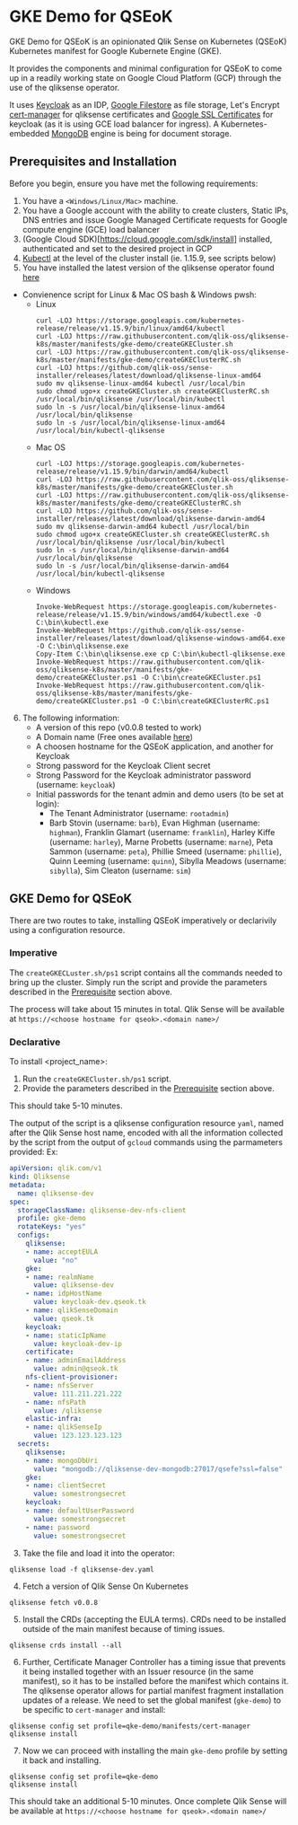 # GKE Demo for QSEoK

GKE Demo for QSEoK is an opinionated Qlik Sense on Kubernetes (QSEoK) Kubernetes manifest for Google Kubernete Engine (GKE). 

It provides the components and minimal configuration for QSEoK to come up in a readily working state on Google Cloud Platform (GCP) through the use of the qliksense operator.

It uses [Keycloak](https://www.keycloak.org/) as an IDP, [Google Filestore](https://cloud.google.com/filestore) as file storage, Let's Encrypt [cert-manager](https://cert-manager.io/docs/) for qliksense certificates and [Google SSL Certificates](https://cloud.google.com/load-balancing/docs/ssl-certificates/google-managed-certs) for keycloak (as it is using GCE load balancer for ingress). A Kubernetes-embedded [MongoDB](https://www.mongodb.com/kubernetes) engine is being for document storage.

## Prerequisites and Installation

Before you begin, ensure you have met the following requirements:
1. You have a `<Windows/Linux/Mac>` machine.
2. You have a Google account with the ability to create clusters, Static IPs, DNS entries and issue Google Managed Certificate requests for Google compute engine (GCE) load balancer
3. (Google Cloud SDK)[https://cloud.google.com/sdk/install] installed, authenticated and set to the desired project in GCP
4. [Kubectl](https://kubernetes.io/docs/tasks/tools/install-kubectl/) at the level of the cluster install (ie. 1.15.9, see scripts below)
5. You have installed the latest version of the qliksense operator found [here](https://github.com/qlik-oss/sense-installer)
  - Convienence script for Linux & Mac OS bash & Windows pwsh:
    - Linux
      ```shell
      curl -LOJ https://storage.googleapis.com/kubernetes-release/release/v1.15.9/bin/linux/amd64/kubectl
      curl -LOJ https://raw.githubusercontent.com/qlik-oss/qliksense-k8s/master/manifests/gke-demo/createGKECluster.sh
      curl -LOJ https://raw.githubusercontent.com/qlik-oss/qliksense-k8s/master/manifests/gke-demo/createGKEClusterRC.sh
      curl -LOJ https://github.com/qlik-oss/sense-installer/releases/latest/download/qliksense-linux-amd64
      sudo mv qliksense-linux-amd64 kubectl /usr/local/bin
      sudo chmod ugo+x createGKECluster.sh createGKEClusterRC.sh /usr/local/bin/qliksense /usr/local/bin/kubectl
      sudo ln -s /usr/local/bin/qliksense-linux-amd64 /usr/local/bin/qliksense
      sudo ln -s /usr/local/bin/qliksense-linux-amd64 /usr/local/bin/kubectl-qliksense
      ```
    - Mac OS
      ```shell
      curl -LOJ https://storage.googleapis.com/kubernetes-release/release/v1.15.9/bin/darwin/amd64/kubectl
      curl -LOJ https://raw.githubusercontent.com/qlik-oss/qliksense-k8s/master/manifests/gke-demo/createGKECluster.sh
      curl -LOJ https://raw.githubusercontent.com/qlik-oss/qliksense-k8s/master/manifests/gke-demo/createGKEClusterRC.sh
      curl -LOJ https://github.com/qlik-oss/sense-installer/releases/latest/download/qliksense-darwin-amd64
      sudo mv qliksense-darwin-amd64 kubectl /usr/local/bin
      sudo chmod ugo+x createGKECluster.sh createGKEClusterRC.sh /usr/local/bin/qliksense /usr/local/bin/kubectl
      sudo ln -s /usr/local/bin/qliksense-darwin-amd64 /usr/local/bin/qliksense
      sudo ln -s /usr/local/bin/qliksense-darwin-amd64 /usr/local/bin/kubectl-qliksense
      ```
    - Windows
      ```shell
      Invoke-WebRequest https://storage.googleapis.com/kubernetes-release/release/v1.15.9/bin/windows/amd64/kubectl.exe -O C:\bin\kubectl.exe
      Invoke-WebRequest https://github.com/qlik-oss/sense-installer/releases/latest/download/qliksense-windows-amd64.exe -O C:\bin\qliksense.exe
      Copy-Item C:\bin\qliksense.exe cp C:\bin\kubectl-qliksense.exe
      Invoke-WebRequest https://raw.githubusercontent.com/qlik-oss/qliksense-k8s/master/manifests/gke-demo/createGKECluster.ps1 -O C:\bin\createGKECluster.ps1
      Invoke-WebRequest https://raw.githubusercontent.com/qlik-oss/qliksense-k8s/master/manifests/gke-demo/createGKECluster.ps1 -O C:\bin\createGKEClusterRC.ps1
      ```
6. The following information:
   * A version of this repo (v0.0.8 tested to work)
   * A Domain name (Free ones available [here](https://www.freenom.com/))
   * A choosen hostname for the QSEoK application, and another for Keycloak
   * Strong password for the Keycloak Client secret
   *  Strong Password for the Keycloak administrator password (username: `keycloak`)
   * Initial passwords for the tenant admin and demo users (to be set at login):
     * The Tenant Administrator (username:  `rootadmin`)
     * Barb Stovin (username: `barb`), Evan Highman (username: `highman`), Franklin Glamart (username: `franklin`), Harley Kiffe (username: `harley`), Marne Probetts (username: `marne`), Peta Sammon (username: `peta`), Phillie Smeed (username: `phillie`), Quinn Leeming (username: `quinn`), Sibylla Meadows (username: `sibylla`), Sim Cleaton (username: `sim`)

## GKE Demo for QSEoK

There are two routes to take, installing QSEoK imperatively or declarivily using a configuration resource.

### Imperative

The `createGKECLuster.sh/ps1` script contains all the commands needed to bring up the cluster. Simply run the script and provide the parameters described in the [Prerequisite](#prerequisites-and-installation) section above.

The process will take about 15 minutes in total. Qlik Sense will be available at `https://<choose hostname for qseok>.<domain name>/`

### Declarative
To install <project_name>:

1. Run the `createGKECluster.sh/ps1` script. 
2. Provide the parameters described in the [Prerequisite](#prerequisites-and-installation) section above.

This should take 5-10 minutes.

The output of the script is a qliksense configuration resource `yaml`, named after the Qlik Sense host name, encoded with all the information collected by the script from the output of `gcloud` commands using the parmameters provided:
Ex:
```yaml
apiVersion: qlik.com/v1
kind: Qliksense
metadata:
  name: qliksense-dev
spec:
  storageClassName: qliksense-dev-nfs-client
  profile: gke-demo
  rotateKeys: "yes"
  configs:
    qliksense:
    - name: acceptEULA
      value: "no"
    gke:
    - name: realmName
      value: qliksense-dev
    - name: idpHostName
      value: keycloak-dev.qseok.tk
    - name: qlikSenseDomain
      value: qseok.tk
    keycloak:
    - name: staticIpName
      value: keycloak-dev-ip
    certificate:
    - name: adminEmailAddress
      value: admin@qseok.tk
    nfs-client-provisioner:
    - name: nfsServer
      value: 111.211.221.222
    - name: nfsPath
      value: /qliksense
    elastic-infra:
    - name: qlikSenseIp
      value: 123.123.123.123
  secrets:
    qliksense:
    - name: mongoDbUri
      value: "mongodb://qliksense-dev-mongodb:27017/qsefe?ssl=false"
    gke:
    - name: clientSecret
      value: somestrongsecret
    keycloak:
    - name: defaultUserPassword
      value: somestrongsecret
    - name: password
      value: somestrongsecret
```

3. Take the file and load it into the operator:  
  ```shell
  qliksense load -f qliksense-dev.yaml
  ```
4. Fetch a version of Qlik Sense On Kubernetes
  ```shell
  qliksense fetch v0.0.8
  ```
5. Install the CRDs (accepting the EULA terms). CRDs need to be installed outside of the main manifest because of timing issues.
  ```shell
  qliksense crds install --all
  ```
6. Further, Certificate Manager Controller has a timing issue that prevents it being installed together with an Issuer resource (in the same manifest), so it has to be installed before the manifest which contains it. The qliksense operator allows for partial manifest fragment installation updates of a release. We need to set the global manifest (`gke-demo`) to be specific to  `cert-manager` and install:
  ```shell
  qliksense config set profile=qke-demo/manifests/cert-manager
  qliksense install
  ```
7. Now we can proceed with installing the main `gke-demo` profile by setting it back and installing.
  ```shell
  qliksense config set profile=qke-demo
  qliksense install
  ```
  
This should take an additional 5-10 minutes. Once complete Qlik Sense will be available at h`ttps://<choose hostname for qseok>.<domain name>/`

  
